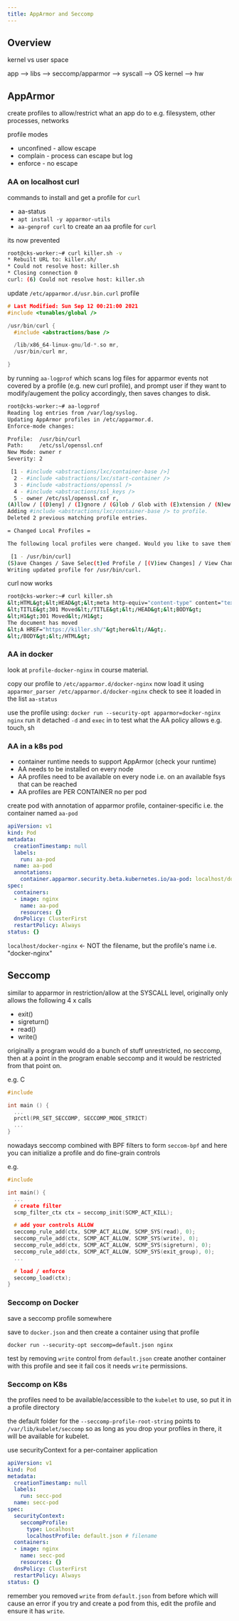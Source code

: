 ```yaml
---
title: AppArmor and Seccomp
---
```


## Overview

kernel vs user space

app --> libs --> seccomp/apparmor --> syscall --> OS kernel --> hw

## AppArmor

create profiles to allow/restrict what an app do to e.g. filesystem, other processes, networks

profile modes

- unconfined - allow escape
- complain - process can escape but log
- enforce - no escape

### AA on localhost curl

commands to install and get a profile for `curl`

- aa-status
- `apt install -y apparmor-utils`
- `aa-genprof curl` to create an aa profile for `curl`

its now prevented

```bash
root@cks-worker:~# curl killer.sh -v
* Rebuilt URL to: killer.sh/
* Could not resolve host: killer.sh
* Closing connection 0
curl: (6) Could not resolve host: killer.sh
```

update `/etc/apparmor.d/usr.bin.curl` profile

```c
# Last Modified: Sun Sep 12 00:21:00 2021
#include <tunables/global />

/usr/bin/curl {
  #include <abstractions/base />

  /lib/x86_64-linux-gnu/ld-*.so mr,
  /usr/bin/curl mr,

}
```

by running `aa-logprof` which scans log files for apparmor events not covered by a profile (e.g. new curl profile), and prompt user if they want to modify/augement the policy accordingly, then saves changes to disk.

```bash
root@cks-worker:~# aa-logprof
Reading log entries from /var/log/syslog.
Updating AppArmor profiles in /etc/apparmor.d.
Enforce-mode changes:

Profile:  /usr/bin/curl
Path:     /etc/ssl/openssl.cnf
New Mode: owner r
Severity: 2

 [1 - #include <abstractions/lxc/container-base />]
  2 - #include <abstractions/lxc/start-container />
  3 - #include <abstractions/openssl />
  4 - #include <abstractions/ssl_keys />
  5 - owner /etc/ssl/openssl.cnf r,
(A)llow / [(D)eny] / (I)gnore / (G)lob / Glob with (E)xtension / (N)ew / Audi(t) / (O)wner permissions off / Abo(r)t / (F)inish
Adding #include <abstractions/lxc/container-base /> to profile.
Deleted 2 previous matching profile entries.

= Changed Local Profiles =

The following local profiles were changed. Would you like to save them?

 [1 - /usr/bin/curl]
(S)ave Changes / Save Selec(t)ed Profile / [(V)iew Changes] / View Changes b/w (C)lean profiles / Abo(r)t
Writing updated profile for /usr/bin/curl.
```

curl now works

```bash
root@cks-worker:~# curl killer.sh
&lt;HTML&gt;&lt;HEAD&gt;&lt;meta http-equiv="content-type" content="text/html;charset=utf-8"&gt;
&lt;TITLE&gt;301 Moved&lt;/TITLE&gt;&lt;/HEAD&gt;&lt;BODY&gt;
&lt;H1&gt;301 Moved&lt;/H1&gt;
The document has moved
&lt;A HREF="https://killer.sh/"&gt;here&lt;/A&gt;.
&lt;/BODY&gt;&lt;/HTML&gt;
```

### AA in docker

look at `profile-docker-nginx` in course material.

copy our profile to `/etc/apparmor.d/docker-nginx`
now load it using `apparmor_parser /etc/apparmor.d/docker-nginx`
check to see it loaded in the list `aa-status`

use the profile using: `docker run --security-opt apparmor=docker-nginx nginx`
run it detached `-d` and `exec` in to test what the AA policy allows e.g. touch, sh

### AA in a k8s pod

- container runtime needs to support AppArmor (check your runtime)
- AA needs to be installed on every node
- AA profiles need to be available on every node i.e. on an available fsys that can be reached
- AA profiles are PER CONTAINER no per pod

create pod with annotation of apparmor profile, container-specific i.e. the container named `aa-pod`

```yaml
apiVersion: v1
kind: Pod
metadata:
  creationTimestamp: null
  labels:
    run: aa-pod
  name: aa-pod
  annotations:
    container.apparmor.security.beta.kubernetes.io/aa-pod: localhost/docker-nginx
spec:
  containers:
  - image: nginx
    name: aa-pod
    resources: {}
  dnsPolicy: ClusterFirst
  restartPolicy: Always
status: {}
```

`localhost/docker-nginx` ← NOT the filename, but the profile's name i.e. "docker-nginx"

## Seccomp

similar to apparmor in restriction/allow at the SYSCALL level, originally only allows the following 4 x calls

- exit()
- sigreturn()
- read()
- write()

originally a program would do a bunch of stuff unrestricted, no seccomp, then at a point in the program enable seccomp and it would be restricted from that point on.

e.g. C

```C
#include

int main () {
  ...
  prctl(PR_SET_SECCOMP, SECCOMP_MODE_STRICT)
  ...
}
```

nowadays seccomp combined with BPF filters to form `seccom-bpf` and here you can initialize a profile and do fine-grain controls

e.g.

```C
#include

int main() {
  ...
  # create filter
  scmp_filter_ctx ctx = seccomp_init(SCMP_ACT_KILL);

  # add your controls ALLOW
  seccomp_rule_add(ctx, SCMP_ACT_ALLOW, SCMP_SYS(read), 0);
  seccomp_rule_add(ctx, SCMP_ACT_ALLOW, SCMP_SYS(write), 0);
  seccomp_rule_add(ctx, SCMP_ACT_ALLOW, SCMP_SYS(sigreturn), 0);
  seccomp_rule_add(ctx, SCMP_ACT_ALLOW, SCMP_SYS(exit_group), 0);
  ...

  # load / enforce
  seccomp_load(ctx);
}
```

### Seccomp on Docker

save a seccomp profile somewhere

save to `docker.json` and then create a container using that profile

`docker run --security-opt seccomp=default.json nginx`

test by removing `write` control from `default.json` create another container with this profile and see it fail cos it needs `write` permissions.

### Seccomp on K8s

the profiles need to be available/accessible to the `kubelet` to use, so put it in a profile directory

the default folder for the `--seccomp-profile-root-string` points to `/var/lib/kubelet/seccomp` so as long as you drop your profiles in there, it will be available for kubelet.

use securityContext for a per-container application

```yaml
apiVersion: v1
kind: Pod
metadata:
  creationTimestamp: null
  labels:
    run: secc-pod
  name: secc-pod
spec:
  securityContext:
    seccompProfile:
      type: Localhost
      localhostProfile: default.json # filename
  containers:
  - image: nginx
    name: secc-pod
    resources: {}
  dnsPolicy: ClusterFirst
  restartPolicy: Always
status: {}
```

remember you removed `write` from `default.json` from before which will cause an error if you try and create a pod from this, edit the profile and ensure it has `write`.

